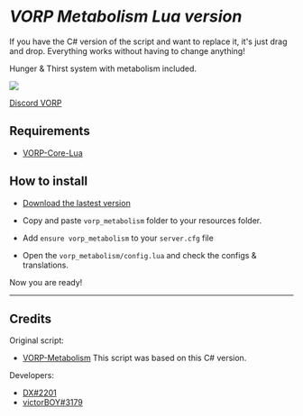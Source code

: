 # ***VORP Metabolism Lua version***

If you have the C# version of the script and want to replace it, it's just drag and drop. Everything works without having to change anything!

Hunger & Thirst system with metabolism included.

![](https://imgur.com/a/DSw7zjK)

[Discord VORP](https://discord.gg/23MPbQ6)

## Requirements
- [VORP-Core-Lua](https://github.com/VORPCORE/vorp-core-lua)

## How to install
* [Download the lastest version](https://github.com/DX-BR/vorp_metabolism-lua)

* Copy and paste ```vorp_metabolism``` folder to your resources folder.
* Add ```ensure vorp_metabolism``` to your ```server.cfg``` file
* Open the `vorp_metabolism/config.lua` and check the configs & translations.

Now you are ready!

---
## Credits

Original script:
 - [VORP-Metabolism](https://github.com/VORPCORE/VORP-Metabolism) This script was based on this C# version.

Developers:
 - [DX#2201](https://github.com/DX-BR)
 - [victorBOY#3179](https://github.com/vWernay)
